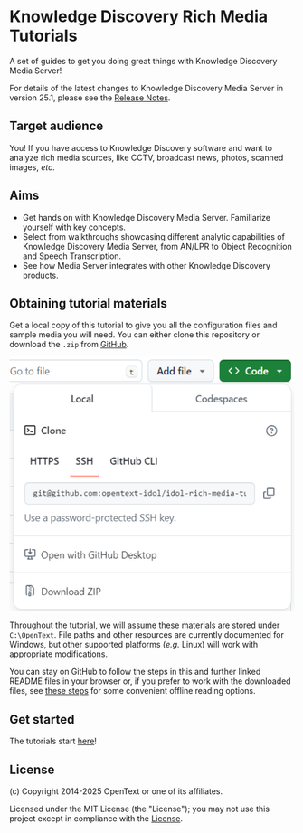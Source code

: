 # Knowledge Discovery Rich Media Tutorials

A set of guides to get you doing great things with Knowledge Discovery Media Server!

For details of the latest changes to Knowledge Discovery Media Server in version 25.1, please see the [Release Notes](https://www.microfocus.com/documentation/idol/knowledge-discovery-25.1/IDOLReleaseNotes_25.1_Documentation/idol/Content/Servers/MediaServer.htm).

## Target audience

You! If you have access to Knowledge Discovery software and want to analyze rich media sources, like CCTV, broadcast news, photos, scanned images, *etc*.

## Aims

- Get hands on with Knowledge Discovery Media Server.  Familiarize yourself with key concepts.
- Select from walkthroughs showcasing different analytic capabilities of Knowledge Discovery Media Server, from AN/LPR to Object Recognition and Speech Transcription.
- See how Media Server integrates with other Knowledge Discovery products.

## Obtaining tutorial materials

Get a local copy of this tutorial to give you all the configuration files and sample media you will need.  You can either clone this repository or download the `.zip` from [GitHub](https://github.com/opentext-idol/idol-rich-media-tutorials).

![github-download](./tutorials/setup/figs/github-download.png)

Throughout the tutorial, we will assume these materials are stored under `C:\OpenText`.  File paths and other resources are currently documented for Windows, but other supported platforms (*e.g.* Linux) will work with appropriate modifications.

You can stay on GitHub to follow the steps in this and further linked README files in your browser or, if you prefer to work with the downloaded files, see [these steps](./tutorials/appendix/Markdown_reader.md) for some convenient offline reading options.

## Get started

The tutorials start [here](./tutorials/README.md)!

## License

(c) Copyright 2014-2025 OpenText or one of its affiliates.

Licensed under the MIT License (the "License"); you may not use this project except in compliance with the [License](./LICENSE.md).
